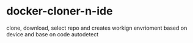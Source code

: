 # docker-cloner-n-ide
clone, download, select repo and creates workign envrioment based on device and base on code autodetect
